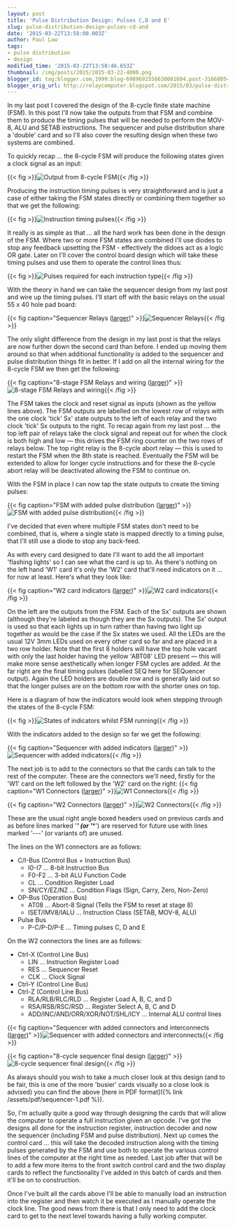 ```yaml
---
layout: post
title: 'Pulse Distribution Design: Pulses C,D and E'
slug: pulse-distribution-design-pulses-cd-and
date: '2015-03-22T13:58:00.003Z'
author: Paul Law
tags:
- pulse distribution
- design
modified_time: '2015-03-22T13:58:46.653Z'
thumbnail: /img/posts/2015/2015-03-22-4000.png
blogger_id: tag:blogger.com,1999:blog-6989692556630001604.post-3166805450612640254
blogger_orig_url: http://relaycomputer.blogspot.com/2015/03/pulse-distribution-design-pulses-cd-and.html
---
```


In my last post I covered the design of the 8-cycle finite state 
machine (FSM). In this post I'll now take the outputs from that FSM and 
combine them to produce the timing pulses that will be needed to perform the 
MOV-8, ALU and SETAB instructions. The sequencer and pulse distribution share 
a 'double' card and so I'll also cover the resulting design when these two 
systems are combined.

To quickly recap ... the 8-cycle FSM will 
produce the following states given a clock signal as an input:

{{< fig >}}![Output from 8-cycle FSM](/img/posts/2015/2015-03-22-0000.png){{< /fig >}}

Producing the 
instruction timing pulses is very straightforward and is just a case of either 
taking the FSM states directly or combining them together so that we get the 
following:

{{< fig >}}![Instruction timing pulses](/img/posts/2015/2015-03-22-0001.png){{< /fig >}}

It really is 
as simple as that ... all the hard work has been done in the design of the 
FSM. Where two or more FSM states are combined I'll use diodes to stop any 
feedback upsetting the FSM - effectively the didoes act as a logic OR gate. 
Later on I'll cover the control board design which will take these timing 
pulses and use them to operate the control lines thus:

{{< fig >}}![Pulses required for each instruction type](/img/posts/2015/2015-03-22-0002.png){{< /fig >}}

With the theory in hand we can take the sequencer design from my 
last post and wire up the timing pulses. I'll start off with the basic relays 
on the usual 55 x 40 hole pad board:

{{< fig caption="Sequencer Relays ([larger](/img/posts/2015/2015-03-22-1000.png))" >}}![Sequencer Relays](/img/posts/2015/2015-03-22-0003.png){{< /fig >}}

The only slight 
difference from the design in my last post is that the relays are now further 
down the second card than before. I ended up moving them around so that when 
additional functionality is added to the sequencer and pulse distribution 
things fit in better. If I add on all the internal wiring for the 8-cycle FSM 
we then get the following:

{{< fig caption="8-stage FSM Relays and wiring ([larger](/img/posts/2015/2015-03-22-1001.png))" >}}![8-stage FSM Relays and wiring](/img/posts/2015/2015-03-22-0004.png){{< /fig >}}

The FSM 
takes the clock and reset signal as inputs (shown as the yellow lines above). 
The FSM outputs are labelled on the lowest row of relays with the one clock 
'tick' Sx' state outputs to the left of each relay and the two clock 'tick' Sx 
outputs to the right. To recap again from my last post ... the top left pair 
of relays take the clock signal and repeat out for when the clock is both high 
and low — this drives the FSM ring counter on the two rows of relays below. 
The top right relay is the 8-cycle abort relay — this is used to restart the 
FSM when the 8th state is reached. Eventually the FSM will be extended to 
allow for longer cycle instructions and for these the 8-cycle abort relay will 
be deactivated allowing the FSM to continue on.

With the FSM in 
place I can now tap the state outputs to create the timing pulses:

{{< fig caption="FSM with added pulse distribution ([larger](/img/posts/2015/2015-03-22-1002.png))" >}}![FSM with added pulse distribution](/img/posts/2015/2015-03-22-0005.png){{< /fig >}}

I've 
decided that even where multiple FSM states don't need to be combined, that 
is, where a single state is mapped directly to a timing pulse, that I'll still 
use a diode to stop any back-feed.

As with every card designed to 
date I'll want to add the all important 'flashing lights' so I can see what 
the card is up to. As there's nothing on the left hand 'W1' card it's only the 
'W2' card that'll need indicators on it ... for now at least. Here's what they 
look like:

{{< fig caption="W2 card indicators ([larger](/img/posts/2015/2015-03-22-1003.png))" >}}![W2 card indicators](/img/posts/2015/2015-03-22-0006.png){{< /fig >}}

On the left are the 
outputs from the FSM. Each of the Sx' outputs are shown (although they're 
labeled as though they are the Sx outputs). The Sx' output is used so that 
each lights up in turn rather than having two light up together as would be 
the case if the Sx states we used. All the LEDs are the usual 12V 3mm LEDs 
used on every other card so far and are placed in a two row holder. Note that 
the first 8 holders will have the top hole vacant with only the last holder 
having the yellow 'ABT08' LED present — this will make more sense 
aesthetically when longer FSM cycles are added. At the far right are the final 
timing pulses (labelled SEQ here for SEQuencer output). Again the LED holders 
are double row and is generally laid out so that the longer pulses are on the 
bottom row with the shorter ones on top.

Here is a diagram of how 
the indicators would look when stepping through the states of the 8-cycle 
FSM:

{{< fig >}}![States of indicators whilst FSM running](/img/posts/2015/2015-03-22-0007.png){{< /fig >}}

With the indicators added to the design so far we get the 
following:

{{< fig caption="Sequencer with added indicators ([larger](/img/posts/2015/2015-03-22-1004.png))" >}}![Sequencer with added indicators](/img/posts/2015/2015-03-22-0008.png){{< /fig >}}

The 
next job is to add to the connectors so that the cards can talk to the rest of 
the computer. These are the connectors we'll need, firstly for the 'W1' card 
on the left followed by the 'W2' card on the right:
{{< fig caption="W1 Connectors ([larger](/img/posts/2015/2015-03-22-1005.png))" >}}![W1 Connectors](/img/posts/2015/2015-03-22-0009.png){{< /fig >}}

{{< fig caption="W2 Connectors ([larger](/img/posts/2015/2015-03-22-1006.png))" >}}![W2 Connectors](/img/posts/2015/2015-03-22-0010.png){{< /fig >}}

These are the usual right 
angle boxed headers used on previous cards and as before lines marked '***' 
(or '****') are reserved for future use with lines marked '---' (or variants 
of) are unused.

The lines on the W1 connectors are as follows:

* C/I-Bus (Control Bus + Instruction Bus)
  * I0-I7 ... 8-bit Instruction Bus
  * F0-F2 ... 3-bit ALU Function Code
  * CL ... Condition Register Load
  * SN/CY/EZ/NZ ... Condition Flags (Sign, Carry, Zero, Non-Zero)
* OP-Bus (Operation Bus)
  * AT08 ... Abort-8 Signal (Tells the FSM to reset at stage 8)
  * ISET/IMV8/IALU ... Instruction Class (SETAB, MOV-8, ALU)
* Pulse Bus
  * P-C/P-D/P-E ... Timing pulses C, D and E
  
On the W2 connectors the lines are as follows:

* Ctrl-X (Control Line Bus)
  * LIN ... Instruction Register Load
  * RES ... Sequencer Reset
  * CLK ... Clock Signal
* Ctrl-Y (Control Line Bus)
* Ctrl-Z (Control Line Bus)
  * RLA/RLB/RLC/RLD ... Register Load A, B, C, and D
  * RSA/RSB/RSC/RSD ... Register Select A, B, C and D
  * ADD/INC/AND/ORR/XOR/NOT/SHL/ICY ... Internal ALU control lines

{{< fig caption="Sequencer with added connectors and interconnects ([larger](/img/posts/2015/2015-03-22-1007.png))" >}}![Sequencer with added connectors and interconnects](/img/posts/2015/2015-03-22-0011.png){{< /fig >}}

{{< fig caption="8-cycle sequencer final design ([larger](/img/posts/2015/2015-03-22-1008.png))" >}}![8-cycle sequencer final design](/img/posts/2015/2015-03-22-0012.png){{< /fig >}}

As 
always should you wish to take a much closer look at this design (and to be 
fair, this is one of the more 'busier' cards visually so a close look is 
advised) you can find the above [here in PDF format]({% link /assets/pdf/sequencer-1.pdf %}).


So, I'm actually quite a good way through designing the cards 
that will allow the computer to operate a full instruction given an opcode. 
I've got the designs all done for the instruction register, instruction 
decoder and now the sequencer (including FSM and pulse distribution). Next up 
comes the control card ... this will take the decoded instruction along with 
the timing pulses generated by the FSM and use both to operate the various 
control lines of the computer at the right time as needed. Last job after that 
will be to add a few more items to the front switch control card and the two 
display cards to reflect the functionality I've added in this batch of cards 
and then it'll be on to construction.

Once I've built all the cards 
above I'll be able to manually load an instruction into the register and then 
watch it be executed as I manually operate the clock line. The good news from 
there is that I only need to add the clock card to get to the next level 
towards having a fully working computer.

 